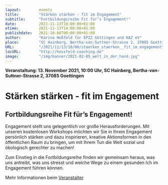 ```yaml
---
layout:        events
title:         "Stärken stärken - fit im Engagement"
subtitle:      "Fortbildungsreihe Fit für’s Engagement!"
date:          2021-11-13T10:00:00+01:00
etime:         2021-11-13T14:00:00+01:00
publishdate:   2021-10-08T00:00:00+01:00
author:        "Karina Hoßfeld für EPIZ Göttingen und KAZ eV"
place:         "SC Hainberg, Bertha-von-Suttner-Strasse 2, 37085 Goettingen"
URL:           "/2021/11/13/10/00/staerken_staerken__fit_im_engagement"
locURL:        "http://hossfeld-coaching.de"
image:         "/img/banner/2021-02-05_welt_in_der_hand.jpg"
---
```


**Veranstaltung: 13. November 2021, 10:00 Uhr, SC Hainberg, Bertha-von-Suttner-Strasse 2, 37085 Goettingen**

Stärken stärken - fit im Engagement
===========

Fortbildungsreihe Fit für’s Engagement!
-----------
Engagement stellt uns gelegentlich vor große Herausforderungen. Mit unseren kostenlosen Workshops möchten wir Sie in Ihrem Engagement persönlich stärken und dazu inspirieren, kreative Aktionsformen in den öffentlichen Raum zu bringen, um mit Ihrem Tun die Welt sozial und ökologisch gerechter zu machen!

Zum Einstieg in die Fortbildungsreihe finden wir gemeinsam heraus, was uns antreibt, was uns stresst und welche Wege zu einem gesunden Ich im Engagement führen können.

Mehr Informationen beim [Veranstalter](mailto:info@hossfeld-coaching.de)
